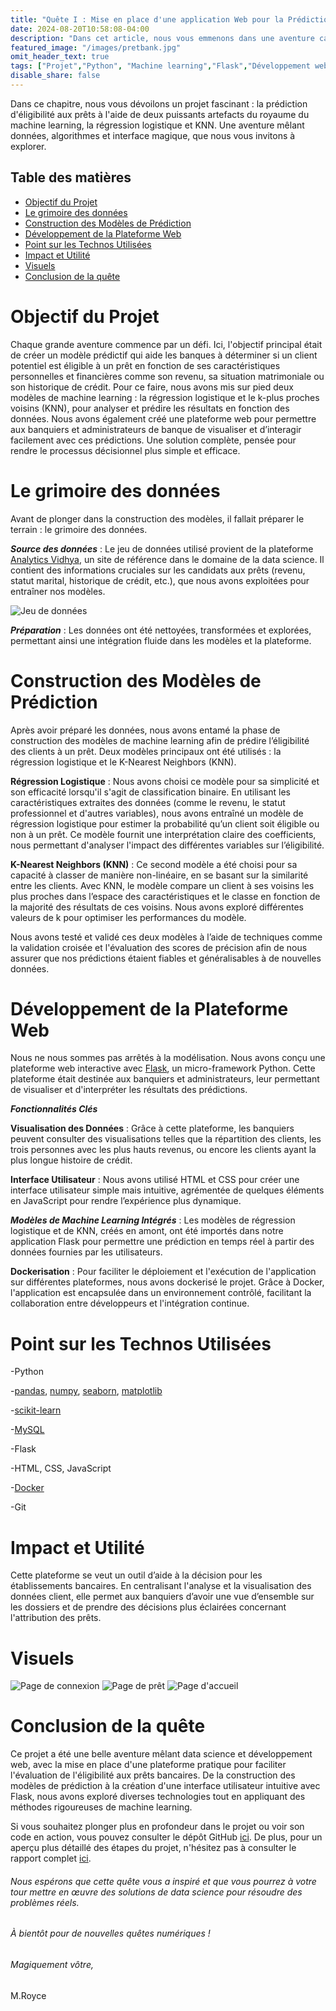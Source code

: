 ```yaml
---
title: "Quête I : Mise en place d'une application Web pour la Prédiction d'Éligibilité aux Prêts avec Flask et Machine Learning"
date: 2024-08-20T10:58:08-04:00
description: "Dans cet article, nous vous emmenons dans une aventure captivante autour d'un projet de prédiction d'éligibilité aux prêts bancaires. Grâce à la magie du machine learning (régression logistique et KNN) et à la création d'une plateforme web avec Flask, nous avons pu construire un outil pratique pour les administrateurs de banque. Découvrez comment nous avons intégré des modèles prédictifs, visualisé les données clients, et déployé le tout avec Docker pour une solution complète et accessible."
featured_image: "/images/pretbank.jpg"
omit_header_text: true
tags: ["Projet","Python", "Machine learning","Flask","Développement web", "Docker", "Sql"]
disable_share: false   
---
```

Dans ce chapitre, nous vous dévoilons un projet fascinant : la prédiction d'éligibilité aux prêts à l'aide de deux puissants artefacts du royaume du machine learning, la régression logistique et KNN. Une aventure mêlant données, algorithmes et interface magique, que nous vous invitons à explorer.

## Table des matières
- [Objectif du Projet](#objectif-du-projet)
- [Le grimoire des données](#le-grimoire-des-données)
- [Construction des Modèles de Prédiction](#construction-des-modèles-de-prédiction)
- [Développement de la Plateforme Web](#développement-de-la-plateforme-web)
- [Point sur les Technos Utilisées](#point-sur-les-technos-utilisées)
- [Impact et Utilité](#impact-et-utilité)
- [Visuels](#visuels)
- [Conclusion de la quête](#conclusion-de-la-quête)

# Objectif du Projet

Chaque grande aventure commence par un défi. Ici, l'objectif principal était de créer un modèle prédictif qui aide les banques à déterminer si un client potentiel est éligible à un prêt en fonction de ses caractéristiques personnelles et financières comme son revenu, sa situation matrimoniale ou son historique de crédit. Pour ce faire, nous avons mis sur pied deux modèles de machine learning : la régression logistique et le k-plus proches voisins (KNN), pour analyser et prédire les résultats en fonction des données. Nous avons également créé une plateforme web pour permettre aux banquiers et administrateurs de banque de visualiser et d’interagir facilement avec ces prédictions. Une solution complète, pensée pour rendre le processus décisionnel plus simple et efficace.

# Le grimoire des données

Avant de plonger dans la construction des modèles, il fallait préparer le terrain : le grimoire des données.

***Source des données*** : Le jeu de données utilisé provient de la plateforme [Analytics Vidhya](https://www.analyticsvidhya.com/), un site de référence dans le domaine de la data science. Il contient des informations cruciales sur les candidats aux prêts (revenu, statut marital, historique de crédit, etc.), que nous avons exploitées pour entraîner nos modèles.

![Jeu de données](/images/dataset.png)

***Préparation*** : Les données ont été nettoyées, transformées et explorées, permettant ainsi une intégration fluide dans les modèles et la plateforme.

# Construction des Modèles de Prédiction

Après avoir préparé les données, nous avons entamé la phase de construction des modèles de machine learning afin de prédire l’éligibilité des clients à un prêt. Deux modèles principaux ont été utilisés : la régression logistique et le K-Nearest Neighbors (KNN).

**Régression Logistique** : Nous avons choisi ce modèle pour sa simplicité et son efficacité lorsqu'il s'agit de classification binaire. En utilisant les caractéristiques extraites des données (comme le revenu, le statut professionnel et d'autres variables), nous avons entraîné un modèle de régression logistique pour estimer la probabilité qu’un client soit éligible ou non à un prêt. Ce modèle fournit une interprétation claire des coefficients, nous permettant d'analyser l'impact des différentes variables sur l’éligibilité.

**K-Nearest Neighbors (KNN)** : Ce second modèle a été choisi pour sa capacité à classer de manière non-linéaire, en se basant sur la similarité entre les clients. Avec KNN, le modèle compare un client à ses voisins les plus proches dans l’espace des caractéristiques et le classe en fonction de la majorité des résultats de ces voisins. Nous avons exploré différentes valeurs de k pour optimiser les performances du modèle.

Nous avons testé et validé ces deux modèles à l’aide de techniques comme la validation croisée et l'évaluation des scores de précision afin de nous assurer que nos prédictions étaient fiables et généralisables à de nouvelles données.

# Développement de la Plateforme Web

Nous ne nous sommes pas arrêtés à la modélisation. Nous avons conçu une plateforme web interactive avec [Flask](https://flask.palletsprojects.com/en/3.0.x/), un micro-framework Python. Cette plateforme était destinée aux banquiers et administrateurs, leur permettant de visualiser et d'interpréter les résultats des prédictions.

***Fonctionnalités Clés***

**Visualisation des Données** : Grâce à cette plateforme, les banquiers peuvent consulter des visualisations telles que la répartition des clients, les trois personnes avec les plus hauts revenus, ou encore les clients ayant la plus longue histoire de crédit.

**Interface Utilisateur** : Nous avons utilisé HTML et CSS pour créer une interface utilisateur simple mais intuitive, agrémentée de quelques éléments en JavaScript pour rendre l’expérience plus dynamique.

***Modèles de Machine Learning Intégrés*** : Les modèles de régression logistique et de KNN, créés en amont, ont été importés dans notre application Flask pour permettre une prédiction en temps réel à partir des données fournies par les utilisateurs.

**Dockerisation** : Pour faciliter le déploiement et l'exécution de l'application sur différentes plateformes, nous avons dockerisé le projet. Grâce à Docker, l'application est encapsulée dans un environnement contrôlé, facilitant la collaboration entre développeurs et l'intégration continue.

# Point sur les Technos Utilisées

-Python

-[pandas](https://pandas.pydata.org/docs/getting_started/index.html), [numpy](https://numpy.org/doc/stable/user/whatisnumpy.html), [seaborn](https://seaborn.pydata.org/), [matplotlib](https://matplotlib.org/stable/users/index.html)

-[scikit-learn ](https://scikit-learn.org/stable/)

-[MySQL](https://dev.mysql.com/)

-Flask 

-HTML, CSS, JavaScript 

-[Docker](https://docs.docker.com/) 

-Git

# Impact et Utilité

Cette plateforme se veut un outil d’aide à la décision pour les établissements bancaires. En centralisant l'analyse et la visualisation des données client, elle permet aux banquiers d’avoir une vue d’ensemble sur les dossiers et de prendre des décisions plus éclairées concernant l'attribution des prêts.

# Visuels
![Page de connexion ](/images/RoybankpageConnexion.png)
![Page de prêt](/images/RoybankpageDemandePret.png)
![Page d'accueil](/images/RoybankpageAccueil.png)

# Conclusion de la quête

Ce projet a été une belle aventure mêlant data science et développement web, avec la mise en place d'une plateforme pratique pour faciliter l'évaluation de l'éligibilité aux prêts bancaires. De la construction des modèles de prédiction à la création d'une interface utilisateur intuitive avec Flask, nous avons exploré diverses technologies tout en appliquant des méthodes rigoureuses de machine learning.

Si vous souhaitez plonger plus en profondeur dans le projet ou voir son code en action, vous pouvez consulter le dépôt GitHub [ici](https://github.com/Royce-LAYINDE/project_roy_bank_manager). De plus, pour un aperçu plus détaillé des étapes du projet, n'hésitez pas à consulter le rapport complet [ici](/documents/Rapport_Projet_Roybank_manager_byRoyce.pdf).

###### Nous espérons que cette quête vous a inspiré et que vous pourrez à votre tour mettre en œuvre des solutions de data science pour résoudre des problèmes réels. 

###### À bientôt pour de nouvelles quêtes numériques !
###### *Magiquement vôtre,*
M.Royce
